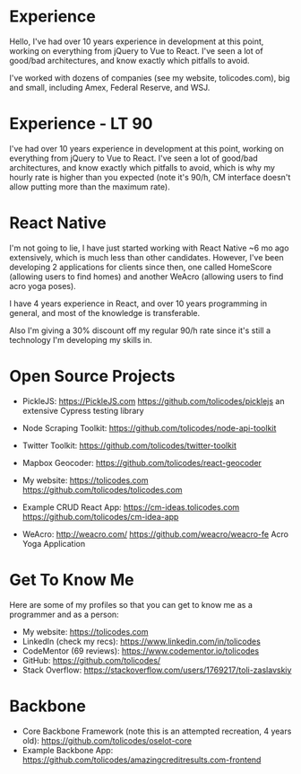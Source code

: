 # Experience 

Hello,
I've had over 10 years experience in development at this point, working on everything from jQuery to Vue to React. I've seen a lot of good/bad architectures, and know exactly which pitfalls to avoid. 

I've worked with dozens of companies (see my website, tolicodes.com), big and small, including Amex, Federal Reserve, and WSJ.

# Experience - LT 90
I've had over 10 years experience in development at this point, working on everything from jQuery to Vue to React. I've seen a lot of good/bad architectures, and know exactly which pitfalls to avoid, which is why my hourly rate is higher than you expected (note it's 90/h, CM interface doesn't allow putting more than the maximum rate). 

# React Native
I'm not going to lie, I have just started working with React Native ~6 mo ago extensively, which is much less than other candidates. However, I've been developing 2 applications for clients since then, one called HomeScore (allowing users to find homes) and another WeAcro (allowing users to find acro yoga poses).

I have 4 years experience in React, and over 10 years programming in general, and most of the knowledge is transferable. 

Also I'm giving a 30% discount off my regular 90/h rate since it's still a technology I'm developing my skills in.

# Open Source Projects
- PickleJS: https://PickleJS.com https://github.com/tolicodes/picklejs an extensive Cypress testing library
- Node Scraping Toolkit: https://github.com/tolicodes/node-api-toolkit
- Twitter Toolkit: https://github.com/tolicodes/twitter-toolkit
- Mapbox Geocoder: https://github.com/tolicodes/react-geocoder

- My website: https://tolicodes.com  https://github.com/tolicodes/tolicodes.com
- Example CRUD React App: https://cm-ideas.tolicodes.com https://github.com/tolicodes/cm-idea-app
- WeAcro: http://weacro.com/ https://github.com/weacro/weacro-fe Acro Yoga Application


# Get To Know Me
Here are some of my profiles so that you can get to know me as a programmer and as a person:
- My website: https://tolicodes.com 
- LinkedIn (check my recs): https://www.linkedin.com/in/tolicodes
- CodeMentor (69 reviews): https://www.codementor.io/tolicodes
- GitHub: https://github.com/tolicodes/
- Stack Overflow: https://stackoverflow.com/users/1769217/toli-zaslavskiy

# Backbone
- Core Backbone Framework (note this is an attempted recreation, 4 years old): https://github.com/tolicodes/oselot-core
- Example Backbone App: https://github.com/tolicodes/amazingcreditresults.com-frontend

<!--stackedit_data:
eyJoaXN0b3J5IjpbMjY5OTAxNDIxLDIwMTkwODc0NTUsLTIxND
Y5NTg4NjRdfQ==
-->
